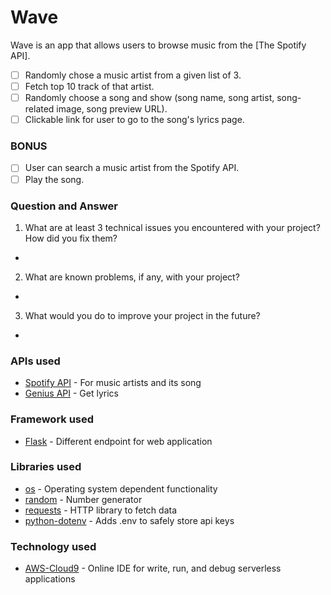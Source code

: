 # Wave
Wave is an app that allows users to browse music from the [The Spotify API].

- [ ] Randomly chose a music artist from a given list of 3.
- [ ] Fetch top 10 track of that artist.
- [ ] Randomly choose a song and show (song name, song artist, song-related image, song preview URL).
- [ ] Clickable link for user to go to the song's lyrics page.

### BONUS
- [ ] User can search a music artist from the Spotify API.
- [ ] Play the song.

### Question and Answer
1. What are at least 3 technical issues you encountered with your project? How did you fix them?
-

2. What are known problems, if any, with your project?
-

3. What would you do to improve your project in the future?
-

### APIs used
- [Spotify API](https://developer.spotify.com) - For music artists and its song
- [Genius API](https://docs.genius.com/#/getting-started-h1) - Get lyrics

### Framework used
- [Flask](https://flask.palletsprojects.com/en/1.1.x/quickstart/) - Different endpoint for web application

### Libraries used
- [os](https://docs.python.org/3/library/os.html) - Operating system dependent functionality
- [random](https://docs.python.org/3/library/random.html) - Number generator
- [requests](https://requests.readthedocs.io/en/master/) - HTTP library to fetch data
- [python-dotenv](https://pypi.org/project/python-dotenv/) - Adds .env to safely store api keys

### Technology used
- [AWS-Cloud9](https://aws.amazon.com/cloud9/) - Online IDE for write, run, and debug serverless applications